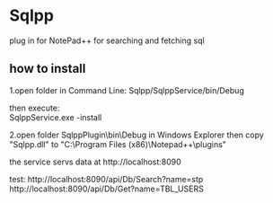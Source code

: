 # Sqlpp
plug in for NotePad++ for searching and fetching sql


how to install
----------------------

1.open folder in Command Line:
	Sqlpp/SqlppService/bin/Debug
	
then execute:	
	SqlppService.exe -install

2.open folder SqlppPlugin\bin\Debug in Windows Explorer
then copy "Sqlpp.dll" to "C:\Program Files (x86)\Notepad++\plugins"




the service servs data at http://localhost:8090

test:
http://localhost:8090/api/Db/Search?name=stp
http://localhost:8090/api/Db/Get?name=TBL_USERS
